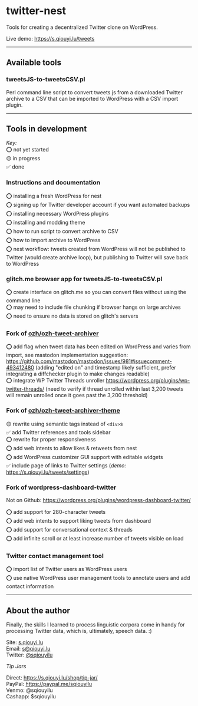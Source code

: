 # twitter-nest
Tools for creating a decentralized Twitter clone on WordPress.

Live demo: https://s.qiouyi.lu/tweets

----

## Available tools

### tweetsJS-to-tweetsCSV.pl

Perl command line script to convert tweets.js from a downloaded Twitter archive to a CSV that can be imported to WordPress with a CSV import plugin.

----

## Tools in development

*Key:*<br />
⭕️ not yet started<br />
🟡 in progress<br />
✅ done<br />

### Instructions and documentation

⭕️ installing a fresh WordPress for nest<br />
⭕️ signing up for Twitter developer account if you want automated backups<br />
⭕️ installing necessary WordPress plugins<br />
⭕️ installing and modding theme<br />
⭕️ how to run script to convert archive to CSV<br />
⭕️ how to import archive to WordPress<br />
⭕️ nest workflow: tweets created from WordPress will not be published to Twitter (would create archive loop), but publishing to Twitter will save back to WordPress

### glitch.me browser app for tweetsJS-to-tweetsCSV.pl

⭕️ create interface on glitch.me so you can convert files without using the command line<br />
⭕️ may need to include file chunking if browser hangs on large archives<br />
⭕️ need to ensure no data is stored on glitch's servers<br />

### Fork of <a href="https://github.com/ozh/ozh-tweet-archiver">ozh/ozh-tweet-archiver</a>

⭕️ add flag when tweet data has been edited on WordPress and varies from import, see mastodon implementation suggestion: https://github.com/mastodon/mastodon/issues/981#issuecomment-493412480 (adding "edited on" and timestamp likely sufficient, prefer integrating a diffchecker plugin to make changes readable)<br />
⭕️ integrate WP Twitter Threads unroller https://wordpress.org/plugins/wp-twitter-threads/ (need to verify if thread unrolled within last 3,200 tweets will remain unrolled once it goes past the 3,200 threshold)

### Fork of <a href="https://github.com/ozh/ozh-tweet-archiver-theme">ozh/ozh-tweet-archiver-theme</a>

🟡 rewrite using semantic tags instead of `<div>`s<br />
✅ add Twitter references and tools sidebar<br />
⭕️ rewrite for proper responsiveness<br />
⭕️ add web intents to allow likes & retweets from nest<br />
⭕️ add WordPress customizer GUI support with editable widgets<br />
✅ include page of links to Twitter settings (*demo:* https://s.qiouyi.lu/tweets/settings)

### Fork of wordpress-dashboard-twitter

Not on Github: https://wordpress.org/plugins/wordpress-dashboard-twitter/

⭕️ add support for 280-character tweets<br />
⭕️ add web intents to support liking tweets from dashboard<br />
⭕️ add support for conversational context & threads<br />
⭕️ add infinite scroll or at least increase number of tweets visible on load

### Twitter contact management tool

⭕️ import list of Twitter users as WordPress users<br />
⭕️ use native WordPress user management tools to annotate users and add contact information

----

## About the author

Finally, the skills I learned to process linguistic corpora come in handy for processing Twitter data, which is, ultimately, speech data. :)

Site: <a href="https://s.qiouyi.lu/" target="_new">s.qiouyi.lu</a><br />
Email: <a href="mailto:s@qiouyi.lu">s@qiouyi.lu</a><br />
Twitter: <a href="https://twitter.com/sqiouyilu" target="_new">@sqiouyilu</a>

*Tip Jars*

Direct: https://s.qiouyi.lu/shop/tip-jar/<br />
PayPal: https://paypal.me/sqiouyilu<br />
Venmo: @sqiouyilu<br />
Cashapp: $sqiouyilu
